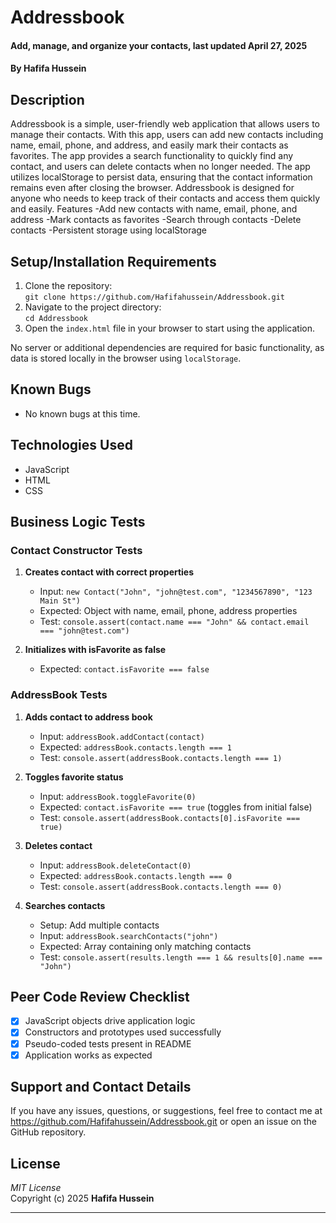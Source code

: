 # Addressbook  
#### Add, manage, and organize your contacts, last updated April 27, 2025  
#### By **Hafifa Hussein**

## Description  
Addressbook is a simple, user-friendly web application that allows users to manage their contacts. With this app, users can add new contacts including name, email, phone, and address, and easily mark their contacts as favorites. The app provides a search functionality to quickly find any contact, and users can delete contacts when no longer needed. The app utilizes localStorage to persist data, ensuring that the contact information remains even after closing the browser. Addressbook is designed for anyone who needs to keep track of their contacts and access them quickly and easily.
Features
-Add new contacts with name, email, phone, and address
-Mark contacts as favorites
-Search through contacts
-Delete contacts
-Persistent storage using localStorage

## Setup/Installation Requirements  
1. Clone the repository:  
   `git clone https://github.com/Hafifahussein/Addressbook.git`
2. Navigate to the project directory:  
   `cd Addressbook`
3. Open the `index.html` file in your browser to start using the application.

No server or additional dependencies are required for basic functionality, as data is stored locally in the browser using `localStorage`.

## Known Bugs  
* No known bugs at this time.

## Technologies Used  
* JavaScript  
* HTML  
* CSS  
## Business Logic Tests

### Contact Constructor Tests
1. **Creates contact with correct properties**
   - Input: `new Contact("John", "john@test.com", "1234567890", "123 Main St")`
   - Expected: Object with name, email, phone, address properties
   - Test: `console.assert(contact.name === "John" && contact.email === "john@test.com")`

2. **Initializes with isFavorite as false**
   - Expected: `contact.isFavorite === false`

### AddressBook Tests
1. **Adds contact to address book**
   - Input: `addressBook.addContact(contact)`
   - Expected: `addressBook.contacts.length === 1`
   - Test: `console.assert(addressBook.contacts.length === 1)`

2. **Toggles favorite status**
   - Input: `addressBook.toggleFavorite(0)`
   - Expected: `contact.isFavorite === true` (toggles from initial false)
   - Test: `console.assert(addressBook.contacts[0].isFavorite === true)`

3. **Deletes contact**
   - Input: `addressBook.deleteContact(0)`
   - Expected: `addressBook.contacts.length === 0`
   - Test: `console.assert(addressBook.contacts.length === 0)`

4. **Searches contacts**
   - Setup: Add multiple contacts
   - Input: `addressBook.searchContacts("john")`
   - Expected: Array containing only matching contacts
   - Test: `console.assert(results.length === 1 && results[0].name === "John")`

## Peer Code Review Checklist
- [x] JavaScript objects drive application logic
- [x] Constructors and prototypes used successfully
- [x] Pseudo-coded tests present in README
- [x] Application works as expected

## Support and Contact Details  
If you have any issues, questions, or suggestions, feel free to contact me at https://github.com/Hafifahussein/Addressbook.git or open an issue on the GitHub repository.

## License  
*MIT License*  
Copyright (c) 2025 **Hafifa Hussein**

---
